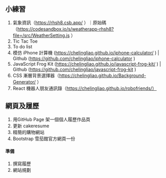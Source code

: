 ## 小練習

1. 氣象資訊（https://rhsh8.csb.app/ ）｜原始碼（https://codesandbox.io/s/weatherapp-rhsh8?file=/src/WeatherSetting.js ）
2. Tic Tac Toe
3. To do list
4. 模仿 iPhone 計算機 (https://chelingliao.github.io/iphone-calculator/ ) | Github (https://github.com/chelingliao/iphone-calculator )
5. JavaScript Frog Kit (https://chelingliao.github.io/javascript-frog-kit/ ) | Github (https://github.com/chelingliao/javascript-frog-kit )
6. CSS 漸層背景選擇器（https://chelingliao.github.io/Background-Generator/ ）
7. React 機器人朋友通訊錄（https://chelingliao.github.io/robofriends/）

## 網頁及履歷

1. 用GitHub Page 架一個個人履歷作品頁
2. 更新 cakeresume
3. 精簡的購物網站
4. Bootstrap 雪茄館官方網頁一份

#### 準備

1. 撰寫履歷
2. 網站規劃

